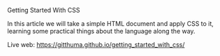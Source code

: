 Getting Started With CSS

In this article we will take a simple HTML document and apply CSS to it, learning some practical things about the language along the way.

Live web: https://gitthuma.github.io/getting_started_with_css/

